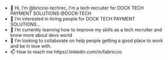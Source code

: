 - 👋 Hi, I’m @briccio-techrec, I'm a tech recruiter for DOCK TECH PAYMENT SOLUTIONS @DOCK-TECH
- 👀 I’m interested in hiring people for DOCK TECH PAYMENT SOLUTIONS...
- 🌱 I’m currently learning how to improve my skills as a tech recruiter and know more about devs world
- 💞️ I’m looking to collaborate on help people getting a good place to work and be in love with.
- 📫 How to reach me https//:linkedin.com/in/fabriccio

<!---
briccio-techrec/briccio-techrec is a ✨ special ✨ repository because its `README.md` (this file) appears on your GitHub profile.
You can click the Preview link to take a look at your changes.
--->
